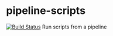 # pipeline-scripts
[![Build Status](http://localhost:8080/buildStatus/icon?job=challenge-connect-jenkins-to-github)](http://localhost:8080/job/challenge-connect-jenkins-to-github/)
Run scripts from a pipeline
